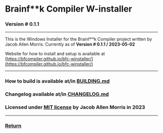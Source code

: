 # Brainf\*\*k Compiler W-installer
### Version # 0.1.1

---

This is the Windows Installer for the Brainf\*\*k Compiler project written by Jacob Allen Morris.
Currently as of **Version # 0.1.1 / 2023-05-02**

Website for how to install and setup is available at [https://bfcompiler.github.io/bfc-winstaller/](https://bfcompiler.github.io/bfc-winstaller/)

---

### How to build is available at/in [BUILDING.md](/bfc-winstaller/internals/BUILDING)

### Changelog available at/in [CHANGELOG.md](/bfc-winstaller/internals/CHANGELOG)
### Licensed under [MIT license](/bfc-winstaller/internals/LICENSE) by Jacob Allen Morris in 2023

---
### [Return](/bfc-winstaller/)